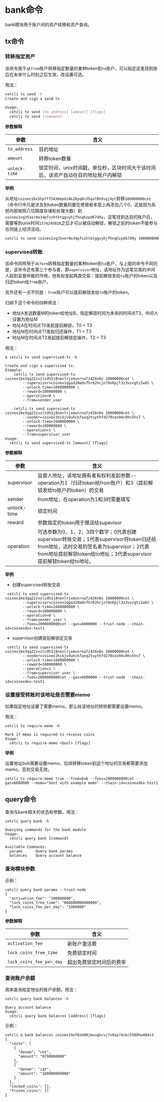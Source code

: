 # bank命令

bank模块用于账户间的资产转移和资产查询。



## tx命令



### 转移指定资产

该命令用于从`from`账户转移指定数量的某种token到`to`账户，可以指定这笔钱到账后在未来什么时刻之后生效，改设置可选。

用法：

```bash
cetcli tx send -h
Create and sign a send tx

Usage:
  cetcli tx send [to_address] [amount] [flags]
  cetcli tx send [command]
```

**参数解释**

| 参数          | 含义                                                         |
| ------------- | ------------------------------------------------------------ |
| `to_address`  | 目的地址                                                     |
| `amount`      | 转移token数量                                                |
| `unlock-time` | 锁定时间，unix时间戳，单位秒，区块时间大于该时间后，该资产自动在目的地址账户内解锁 |

**举例**

从地址`coinex10x5hpff75438mpdz4k28yq6n35qa78h9sqj4yt`转移`100000000cet`（命令行中凡是涉及到token数量的要在使用者本意上再添加八个0，这是因为系统内部按照八位精度存储和处理大数）到`coinex1vg35xer0e34pfszhtktggvyhjfhnqhzpd67d9y`，这笔钱到达目的账户后，需要等到unix时间`1574245028`之后才可以被自动解锁，解锁之前的token不能参与任何链上经济活动。

```bash
cetcli tx send coinex1vg35xer0e34pfszhtktggvyhjfhnqhzpd67d9y 10000000000000000cet --unlock-time=1574245028 --from=coinex10x5hpff75438mpdz4k28yq6n35qa78h9sqj4yt --fees=2000000000cet --gas=6000000 --trust-node --chain-id=coinexdex-test1
```

### supervised转账

该命令同样用于从`form`转移指定数量的某种token到`to`账户，与上面的命令不同的是，该命令还有第三个参与者，即`supervisor`地址，该地址作为这笔交易的中间人起到监督仲裁的作用，他有权发起两类交易：提前解锁发给`to`账户的token以及归还token给`from`账户。

另外还有一点不同是：`from`账户可以提前解锁发给`to`账户的token。

归纳下这个命令的四种用法：

- 地址A发送数量M的token给地址B，指定解锁时间为未来的时间点T3，中间人设置为地址M
- 地址A在时间点T0发起提前解锁，T0 < T3
- 地址M在时间点T1发起归还操作，T1 < T3
- 地址M在时间点T2发起提前解锁定操作，T2 < T3

用法：

```
$ cetcli tx send supervised-tx -h

Create and sign a supervised tx.
Example:
    cetcli tx send supervised-tx coinex1ke3qq22zvzlcdh3j8nenlrjxmvnrna7z426n0x 10000000cet \
        --supervisor=coinex1qga320mdvfhr62hcjn78n6pjl3z3vsvgtz2w8t \
        --unlock-time=1600000000 \
        --reward=100000000 \
        --operation=0 \
        --from=sender_user

    cetcli tx send supervised-tx coinex1ke3qq22zvzlcdh3j8nenlrjxmvnrna7z426n0x 10000000cet \
        --sender=coinex1hckjvduhckfaxq2tuythfd270cex94c0hv5hs7 \
        --unlock-time=1600000000 \
        --reward=100000000 \
        --operation=1 \
        --from=supervisor_user
Usage:
  cetcli tx send supervised-tx [amount] [flags]
```

**参数解释**

| 参数        | 含义                                                         |
| ----------- | ------------------------------------------------------------ |
| supervisor  | 监督人地址，该地址拥有者有权利发起参数--operation为1（归还token给from账户）和3（提前解锁发给to账户的token）的交易 |
| sender      | from地址，在operation为1和3时需要填写                        |
| unlock-time | 锁定时间                                                     |
| reward      | 参数指定的token用于赠送给supevisor                           |
| operation   | 可选参数为0，1，2，3四个数字；0代表创建supervisor转账交易；1代表supervisor将token归还给from地址，这时交易的签名者为supervisor；2代表from地址提前解锁token给to地址；3代表supervisor提前解锁token给to地址。 |

**举例**

- 创建supervised转账交易

```
 cetcli tx send supervised-tx coinex1ke3qq22zvzlcdh3j8nenlrjxmvnrna7z426n0x 10000000cet \
        --supervisor=coinex1qga320mdvfhr62hcjn78n6pjl3z3vsvgtz2w8t \
        --unlock-time=1600000000 \
        --reward=100000000 \
        --operation=0 \
        --from=sender_user \
        --fees=2000000000cet --gas=6000000 --trust-node --chain-id=coinexdex-test1
```

- supervisor创建提前解锁定交易

```
 cetcli tx send supervised-tx coinex1ke3qq22zvzlcdh3j8nenlrjxmvnrna7z426n0x 10000000cet \
        --sender=coinex1hckjvduhckfaxq2tuythfd270cex94c0hv5hs7 \
        --unlock-time=1600000000 \
        --reward=100000000 \
        --operation=1 \
        --from=supervisor_user \
        --fees=2000000000cet --gas=6000000 --trust-node --chain-id=coinexdex-test1
```



### 设置接受转账时该地址是否需要memo

如果指定地址设置了需要memo，那么给该地址的转账都需要设置memo。

用法：

```
cetcli tx require-memo -h

Mark if memo is required to receive coins
Usage:
  cetcli tx require-memo <bool> [flags]
```

**举例**

设置地址bob需要设置memo，后续转移token到这个地址的交易都需要添加memo，否则交易无效。

```
cetcli tx require-memo true --from=bob --fees=2000000000cet --gas=6000000 --memo="Sent with example memo" --chain-id=coinexdex-test1
```



## query命令

查询与bank相关的状态和参数。用法：

```
cetcli query bank -h

Querying commands for the bank module
Usage:
  cetcli query bank [command]

Available Commands:
  params      Query bank params
  balances    Query account balance
```



### 查询模块参数

示例：

```
cetcli query bank params --trust-node
{
  "activation_fee": "100000000",
  "lock_coins_free_time": "604800000000000",
  "lock_coins_fee_per_day": "1000000"
}
```

**参数解释**

| 参数                     | 含义                     |
| ------------------------ | ------------------------ |
| `activation_fee`         | 新账户激活费             |
| `lock_coins_free_time`   | 免费锁定时间             |
| `lock_coins_fee_per_day` | 超出免费锁定时间后的费率 |



### 查询账户余额

用来查询给定地址的账户余额。用法：

```
cetcli query bank balances -h

Query account balance
Usage:
  cetcli query bank balances [address] [flags]
```

示例：

```
cetcli q bank balances coinex19xf0zm90jmuughcvj7x8xp74xkc5588hw404s3
{
  "coins": [
    {
      "denom": "cet",
      "amount": "8798800000"
    },
    {
      "denom": "iqt",
      "amount": "100000000000"
    }
  ],
  "locked_coins": [],
  "frozen_coins": []
}
```

